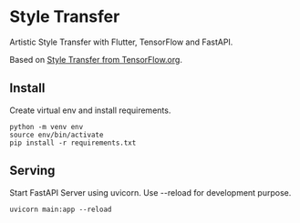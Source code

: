 # Style Transfer

Artistic Style Transfer with Flutter, TensorFlow and FastAPI.

Based on [Style Transfer from TensorFlow.org](https://www.tensorflow.org/lite/models/style_transfer/overview).

## Install

Create virtual env and install requirements.
```
python -m venv env
source env/bin/activate
pip install -r requirements.txt
```


## Serving

Start FastAPI Server using uvicorn. Use --reload for development purpose.
```
uvicorn main:app --reload
```